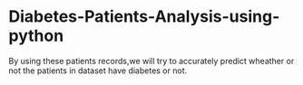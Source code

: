 # Diabetes-Patients-Analysis-using-python
By using these patients records,we will try to accurately predict wheather or not the patients in dataset have diabetes or not.
